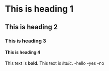 # This is heading 1

## This is heading 2

### This is heading 3
#### This is heading 4
This text is **bold**.
This text is *italic*.
-hello
-yes
-no
